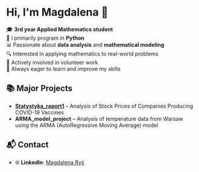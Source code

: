 # Hi, I'm Magdalena 👋

🎓 **3rd year Applied Mathematics student**  
🐍 I primarily program in **Python**  
📊 Passionate about **data analysis** and **mathematical modeling**  
🔍 Interested in applying mathematics to real-world problems  
🤝 Actively involved in volunteer work  
🚀 Always eager to learn and improve my skills  


## 📚 Major Projects
- [**Statystyka_raport1**](https://github.com/MagdalenaRys/Statystyka_raport1) – Analysis of Stock Prices of Companies Producing COVID-19 Vaccines 
- **ARMA_model_project** – Analysis of temperature data from Warsaw using the ARMA (AutoRegressive Moving Average) model

## 📬 Contact
- 🌐 **LinkedIn**: [Magdalena Ryś](https://www.linkedin.com/in/magdalena-ry%C5%9B-188241336/)

